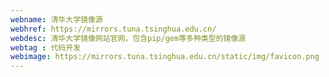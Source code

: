 ```yaml
---
webname: 清华大学镜像源
webhref: https://mirrors.tuna.tsinghua.edu.cn/
webdesc: 清华大学镜像网站官网，包含pip/gem等多种类型的镜像源
webtag : 代码开发
webimage: https://mirrors.tuna.tsinghua.edu.cn/static/img/favicon.png
---
```

